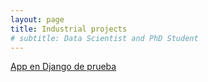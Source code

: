 ```yaml
---
layout: page
title: Industrial projects
# subtitle: Data Scientist and PhD Student
---
```



<a href="http://sample.komorebi.dev/sample" rel="canonical">App en Django de prueba</a>